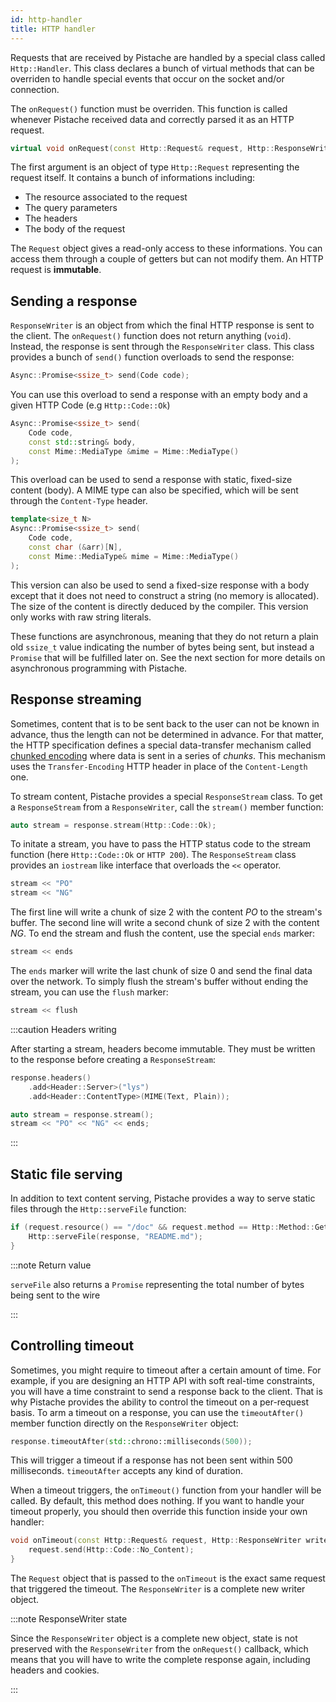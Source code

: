 ```yaml
---
id: http-handler
title: HTTP handler
---
```


Requests that are received by Pistache are handled by a special class called `Http::Handler`. This class declares a bunch of virtual methods that can be overriden to handle special events that occur on the socket and/or connection.

The `onRequest()` function must be overriden. This function is called whenever Pistache received data and correctly parsed it as an HTTP request.

```cpp
virtual void onRequest(const Http::Request& request, Http::ResponseWriter response);
```

The first argument is an object of type `Http::Request` representing the request itself. It contains a bunch of informations including:

- The resource associated to the request
- The query parameters
- The headers
- The body of the request

The `Request` object gives a read-only access to these informations. You can access them through a couple of getters but can not modify them. An HTTP request is **immutable**.

## Sending a response

`ResponseWriter` is an object from which the final HTTP response is sent to the client. The `onRequest()` function does not return anything (`void`). Instead, the response is sent through the `ResponseWriter` class. This class provides a bunch of `send()` function overloads to send the response:

```cpp
Async::Promise<ssize_t> send(Code code);
```

You can use this overload to send a response with an empty body and a given HTTP Code (e.g `Http::Code::Ok`)

```cpp
Async::Promise<ssize_t> send(
    Code code,
    const std::string& body,
    const Mime::MediaType &mime = Mime::MediaType()
);
```

This overload can be used to send a response with static, fixed-size content (body). A MIME type can also be specified, which will be sent through the `Content-Type` header.

```cpp
template<size_t N>
Async::Promise<ssize_t> send(
    Code code,
    const char (&arr)[N],
    const Mime::MediaType& mime = Mime::MediaType()
);
```

This version can also be used to send a fixed-size response with a body except that it does not need to construct a string (no memory is allocated). The size of the content is directly deduced by the compiler. This version only works with raw string literals.

These functions are asynchronous, meaning that they do not return a plain old `ssize_t` value indicating the number of bytes being sent, but instead a `Promise` that will be fulfilled later on. See the next section for more details on asynchronous programming with Pistache.

## Response streaming

Sometimes, content that is to be sent back to the user can not be known in advance, thus the length can not be determined in advance. For that matter, the HTTP specification defines a special data-transfer mechanism called [chunked encoding](https://tools.ietf.org/html/rfc7230#section-4.1) where data is sent in a series of _chunks_. This mechanism uses the `Transfer-Encoding` HTTP header in place of the `Content-Length` one.

To stream content, Pistache provides a special `ResponseStream` class. To get a `ResponseStream` from a `ResponseWriter`, call the `stream()` member function:

```cpp
auto stream = response.stream(Http::Code::Ok);
```

To initate a stream, you have to pass the HTTP status code to the stream function (here `Http::Code::Ok` or `HTTP 200`). The `ResponseStream` class provides an `iostream` like interface that overloads the `<<` operator.

```cpp
stream << "PO"
stream << "NG"
```

The first line will write a chunk of size 2 with the content _PO_ to the stream's buffer. The second line will write a second chunk of size 2 with the content _NG_. To end the stream and flush the content, use the special `ends` marker:

```cpp
stream << ends
```

The `ends` marker will write the last chunk of size 0 and send the final data over the network. To simply flush the stream's buffer without ending the stream, you can use the `flush` marker:

```cpp
stream << flush
```

:::caution Headers writing

After starting a stream, headers become immutable. They must be written to the response before creating a `ResponseStream`:

```cpp
response.headers()
    .add<Header::Server>("lys")
    .add<Header::ContentType>(MIME(Text, Plain));

auto stream = response.stream();
stream << "PO" << "NG" << ends;
```

:::

## Static file serving

In addition to text content serving, Pistache provides a way to serve static files through the `Http::serveFile` function:

```cpp
if (request.resource() == "/doc" && request.method == Http::Method::Get) {
    Http::serveFile(response, "README.md");
}
```

:::note Return value

`serveFile` also returns a `Promise` representing the total number of bytes being sent to the wire

:::

## Controlling timeout

Sometimes, you might require to timeout after a certain amount of time. For example, if you are designing an HTTP API with soft real-time constraints, you will have a time constraint to send a response back to the client. That is why Pistache provides the ability to control the timeout on a per-request basis. To arm a timeout on a response, you can use the `timeoutAfter()` member function directly on the `ResponseWriter` object:

```cpp
response.timeoutAfter(std::chrono::milliseconds(500));
```

This will trigger a timeout if a response has not been sent within 500 milliseconds. `timeoutAfter` accepts any kind of duration.

When a timeout triggers, the `onTimeout()` function from your handler will be called. By default, this method does nothing. If you want to handle your timeout properly, you should then override this function inside your own handler:

```cpp
void onTimeout(const Http::Request& request, Http::ResponseWriter writer) {
    request.send(Http::Code::No_Content);
}
```

The `Request` object that is passed to the `onTimeout` is the exact same request that triggered the timeout. The `ResponseWriter` is a complete new writer object.

:::note ResponseWriter state

Since the `ResponseWriter` object is a complete new object, state is not preserved with the `ResponseWriter` from the `onRequest()` callback, which means that you will have to write the complete response again, including headers and cookies.

:::

